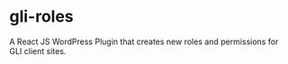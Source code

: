 # gli-roles
A React JS WordPress Plugin that creates new roles and permissions for GLI client sites.
